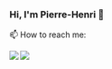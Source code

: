 ### Hi, I'm Pierre-Henri 👋

📫 How to reach me:

<a>
  <img align="left" src="https://readme.phbasin.vercel.app/api?username=PHBasin&show_icons=true">
</a>
<a>
  <img align="left" src="https://readme.phbasin.vercel.app/api/top-langs/?username=PHBasin">
</a>
 
